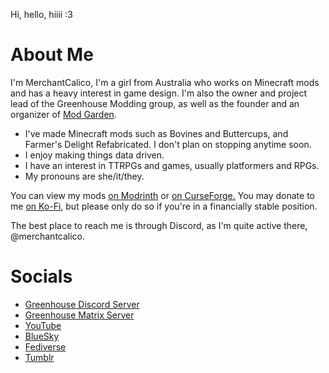 Hi, hello, hiiii :3

# About Me
I'm MerchantCalico, I'm a girl from Australia who works on Minecraft mods and has a heavy interest in game design.
I'm also the owner and project lead of the Greenhouse Modding group, as well as the founder and an organizer of [Mod Garden](https://modgarden.net/).

- I've made Minecraft mods such as Bovines and Buttercups, and Farmer's Delight Refabricated. I don't plan on stopping anytime soon.
- I enjoy making things data driven.
- I have an interest in TTRPGs and games, usually platformers and RPGs.
- My pronouns are she/it/they.

You can view my mods [on Modrinth](https://modrinth.com/user/Torty) or [on CurseForge.](https://www.curseforge.com/members/merchantcalico/projects)
You may donate to me [on Ko-Fi](https://ko-fi.com/merchantcalico), but please only do so if you're in a financially stable position.

The best place to reach me is through Discord, as I'm quite active there, @merchantcalico.

# Socials
- [Greenhouse Discord Server](https://discord.gg/UBfEjsANNz)
- [Greenhouse Matrix Server](https://matrix.to/#/#greenhouse:merchantcalico.net)
- [YouTube](https://www.youtube.com/@merchantcalico/)
- [BlueSky](https://bsky.app/profile/merchantcalico.net)
- [Fediverse](https://shrimp.meow.company/@calico)
- [Tumblr](https://www.tumblr.com/merchantcalico/)
